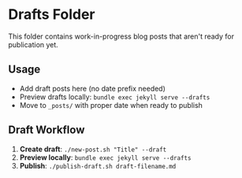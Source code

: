 # Drafts Folder

This folder contains work-in-progress blog posts that aren't ready for publication yet.

## Usage

- Add draft posts here (no date prefix needed)
- Preview drafts locally: `bundle exec jekyll serve --drafts`
- Move to `_posts/` with proper date when ready to publish

## Draft Workflow

1. **Create draft**: `./new-post.sh "Title" --draft`
2. **Preview locally**: `bundle exec jekyll serve --drafts`
3. **Publish**: `./publish-draft.sh draft-filename.md`
